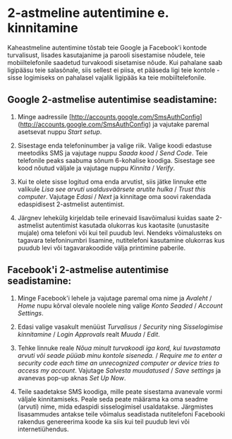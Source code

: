 2-astmeline autentimine e. kinnitamine
======================================

Kaheastmeline autentimine tõstab teie Google ja Facebook'i kontode turvalisust, lisades kasutajanime ja parooli sisestamise nõudele, teie mobiiltelefonile saadetud turvakoodi sisetamise nõude. Kui pahalane saab ligipääsu teie salasõnale, siis sellest ei piisa, et pääseda ligi teie kontole - sisse logimiseks on pahalasel vajalik ligipääs ka teie mobiiltelefonile.


Google 2-astmelise autentimise seadistamine:
--------------------------------------------

1. Minge aadressile [http://accounts.google.com/SmsAuthConfig] (http://accounts.google.com/SmsAuthConfig) ja vajutake paremal asetsevat nuppu *Start setup*.

2. Sisestage enda telefoninumber ja valige riik. Valige koodi edastuse meetodiks SMS ja vajutage nuppu *Saada kood* / *Send Code*. Teie telefonile peaks saabuma sõnum 6-kohalise koodiga. Sisestage see kood nõutud väljale ja vajutage nuppu *Kinnita* / *Verify*.

3. Kui te olete sisse logitud oma enda arvutist, siis jätke linnuke ette valikule *Lisa see arvuti usaldusväärsete arutite hulka* / *Trust this computer*. Vajutage *Edasi* / *Next* ja kinnitage oma soovi rakendada edaspidisest 2-astmelist autentimist.

4. Järgnev lehekülg kirjeldab teile erinevaid lisavõimalusi kuidas saate 2-astmelist autentimist kasutada olukorras kus kaotasite (unustasite mujale) oma telefoni või kui teil puudub levi. Nendeks võimalusteks on tagavara telefoninumbri lisamine, nutitelefoni kasutamine olukorras kus puudub levi või tagavarakoodide välja printimine paberile.


Facebook'i 2-astmelise autentimise seadistamine:
------------------------------------------------

1. Minge Facebook'i lehele ja vajutage paremal oma nime ja *Avaleht* / *Home* nupu kõrval olevale noolele ning valige *Konto Seaded* / *Account Settings*.

2. Edasi valige vasakult menüüst *Turvalisus* / *Security* ning *Sisselogimise kinnitamine* / *Login Approvals* realt *Muuda* / *Edit*.

3. Tehke linnuke reale *Nõua minult turvakoodi iga kord, kui tuvastamata arvuti või seade püüab minu kontole siseneda.* / *Require me to enter a security code each time an unrecognized computer or device tries to access my account*. Vajutage *Salvesta muudatused* / *Save settings* ja avanevas pop-up aknas *Set Up Now*.

4. Teile saadetakse SMS koodiga, mille peate sisestama avanevale vormi väljale kinnitamiseks. Peale seda peate määrama ka oma seadme (arvuti) nime, mida edaspidi sisselogimisel usaldatakse. Järgmistes lisasammudes antakse teile võimalus seadistada nutitelefoni Facebooki rakendus genereerima koode ka siis kui teil puudub levi või internetiühendus.


